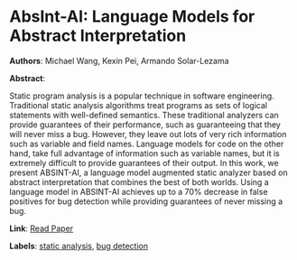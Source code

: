 # AbsInt-AI: Language Models for Abstract Interpretation

**Authors**: Michael Wang, Kexin Pei, Armando Solar-Lezama

**Abstract**:

Static program analysis is a popular technique in software engineering. Traditional static analysis algorithms treat programs as sets of logical statements with well-defined semantics. These traditional analyzers can provide guarantees of their performance, such as guaranteeing that they will never miss a bug. However, they leave out lots of very rich information such as variable and field names. Language models for code on the other hand, take full advantage of information such as variable names, but it is extremely difficult to provide guarantees of their output. In this work, we present ABSINT-AI, a language model augmented static analyzer based on abstract interpretation that combines the best of both worlds. Using a language model in ABSINT-AI achieves up to a 70% decrease in false positives for bug detection while providing guarantees of never missing a bug.

**Link**: [Read Paper](https://openreview.net/forum?id=3RP6YmKo59)

**Labels**: [static analysis](../../labels/static_analysis.md), [bug detection](../../labels/bug_detection.md)
